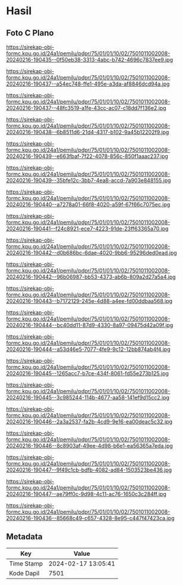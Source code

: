 # Hasil

## Foto C Plano

https://sirekap-obj-formc.kpu.go.id/24a1/pemilu/pdpr/75/01/01/10/02/7501011002008-20240216-190435--0f50eb38-3313-4abc-b742-4696c7837ee9.jpg

https://sirekap-obj-formc.kpu.go.id/24a1/pemilu/pdpr/75/01/01/10/02/7501011002008-20240216-190437--a54ec748-ffe1-495e-a3da-af8846dcd94a.jpg

https://sirekap-obj-formc.kpu.go.id/24a1/pemilu/pdpr/75/01/01/10/02/7501011002008-20240216-190437--48fc3519-a1fe-43cc-ac07-c18dd7f136e2.jpg

https://sirekap-obj-formc.kpu.go.id/24a1/pemilu/pdpr/75/01/01/10/02/7501011002008-20240216-190438--6b8511d6-21d4-4317-b102-9a45b12202f9.jpg

https://sirekap-obj-formc.kpu.go.id/24a1/pemilu/pdpr/75/01/01/10/02/7501011002008-20240216-190439--e663fbaf-7f22-4078-856c-850f1aaac237.jpg

https://sirekap-obj-formc.kpu.go.id/24a1/pemilu/pdpr/75/01/01/10/02/7501011002008-20240216-190439--35bfe12c-3bb7-4ea8-accd-7a903e848155.jpg

https://sirekap-obj-formc.kpu.go.id/24a1/pemilu/pdpr/75/01/01/10/02/7501011002008-20240216-190440--a7278a01-66f8-4020-a59f-67f66c7075ec.jpg

https://sirekap-obj-formc.kpu.go.id/24a1/pemilu/pdpr/75/01/01/10/02/7501011002008-20240216-190441--f24c8921-ece7-4223-91de-23ff63365a70.jpg

https://sirekap-obj-formc.kpu.go.id/24a1/pemilu/pdpr/75/01/01/10/02/7501011002008-20240216-190442--d0b686bc-6dae-4020-9bb6-95296ded0ead.jpg

https://sirekap-obj-formc.kpu.go.id/24a1/pemilu/pdpr/75/01/01/10/02/7501011002008-20240216-190442--96b06987-bb53-4373-ab6b-809a2d27a5a4.jpg

https://sirekap-obj-formc.kpu.go.id/24a1/pemilu/pdpr/75/01/01/10/02/7501011002008-20240216-190443--b7172129-245e-4d88-a4ee-fd00ddbaa568.jpg

https://sirekap-obj-formc.kpu.go.id/24a1/pemilu/pdpr/75/01/01/10/02/7501011002008-20240216-190444--bc40dd11-87d9-4330-8a97-09475d42a09f.jpg

https://sirekap-obj-formc.kpu.go.id/24a1/pemilu/pdpr/75/01/01/10/02/7501011002008-20240216-190444--a53d46e5-7077-4fe9-9c12-12bb874ab4f4.jpg

https://sirekap-obj-formc.kpu.go.id/24a1/pemilu/pdpr/75/01/01/10/02/7501011002008-20240216-190445--1265acc7-b7ce-434f-8061-fd55e273b125.jpg

https://sirekap-obj-formc.kpu.go.id/24a1/pemilu/pdpr/75/01/01/10/02/7501011002008-20240216-190445--3c985244-114b-4677-aa58-141ef9d15cc2.jpg

https://sirekap-obj-formc.kpu.go.id/24a1/pemilu/pdpr/75/01/01/10/02/7501011002008-20240216-190446--2a3a2537-fa2b-4cd9-9e16-ea00deac5c32.jpg

https://sirekap-obj-formc.kpu.go.id/24a1/pemilu/pdpr/75/01/01/10/02/7501011002008-20240216-190446--8c8903af-49ee-4d98-b6e1-ea56365a7eda.jpg

https://sirekap-obj-formc.kpu.go.id/24a1/pemilu/pdpr/75/01/01/10/02/7501011002008-20240216-190447--9f49c1cb-bdfb-4082-ad84-1503523be436.jpg

https://sirekap-obj-formc.kpu.go.id/24a1/pemilu/pdpr/75/01/01/10/02/7501011002008-20240216-190447--ae79ff0c-9d98-4c11-ac76-1650c3c284ff.jpg

https://sirekap-obj-formc.kpu.go.id/24a1/pemilu/pdpr/75/01/01/10/02/7501011002008-20240216-190436--85668c49-c657-4328-8e95-c447f47423ca.jpg


## Metadata

| Key        | Value               |
| ---------- | ------------------- |
| Time Stamp | 2024-02-17 13:05:41 |
| Kode Dapil | 7501                |



